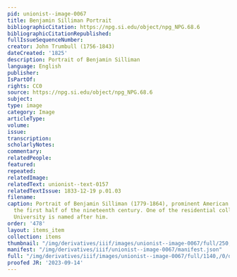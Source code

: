 ```yaml
---
pid: unionist--image-0067
title: Benjamin Silliman Portrait
bibliographicCitation: https://npg.si.edu/object/npg_NPG.68.6
bibliographicCitationRepublished: 
fullIssueSequenceNumber: 
creator: John Trumbull (1756-1843)
dateCreated: '1825'
description: Portrait of Benjamin Silliman
language: English
publisher: 
IsPartOf: 
rights: CC0
source: https://npg.si.edu/object/npg_NPG.68.6
subject: 
type: image
category: Image
articleType: 
volume: 
issue: 
transcription: 
scholarlyNotes: 
commentary: 
relatedPeople: 
featured: 
repeated: 
relatedImage: 
relatedText: unionist--text-0157
relatedTextIssue: 1833-12-19 p.01.03
filename: 
caption: Portrait of Benjamin Silliman (1779-1864), prominent American scientist in
  the first half of the nineteenth century. One of the residential colleges of Yale
  University is named after him.
order: '478'
layout: items_item
collection: items
thumbnail: "/img/derivatives/iiif/images/unionist--image-0067/full/250,/0/default.jpg"
manifest: "/img/derivatives/iiif/unionist--image-0067/manifest.json"
full: "/img/derivatives/iiif/images/unionist--image-0067/full/1140,/0/default.jpg"
proofed JR: '2023-09-14'
---
```

